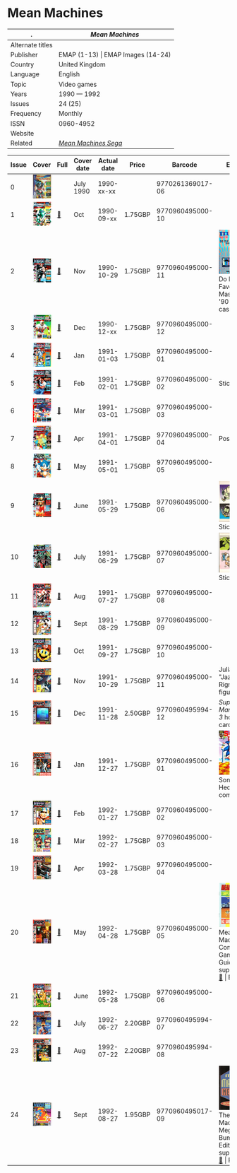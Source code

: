 # Mean Machines

. | _Mean Machines_
--- | ---
Alternate titles | 
Publisher | EMAP (1-13) &vert; EMAP Images (14-24)
Country | United Kingdom
Language | English
Topic | Video games
Years | 1990 &mdash; 1992
Issues | 24 (25)
Frequency | Monthly
ISSN | 0960-4952
Website | 
Related | _[Mean Machines Sega](Mean_Machines_Sega.md)_

Issue | Cover | Full | Cover date | Actual date | Price | Barcode | Extras
----- | ----- | ---- | ---------- | ----------- | ----- | ------- | ------
0|![0](mean/00.png)||July 1990|1990-xx-xx||9770261369017-06|
1|![1](mean/01.png)|[🔗][1]|Oct|1990-09-xx|1.75GBP|9770960495000-10|
2|![2](mean/02.png)|[🔗][2]|Nov|1990-10-29|1.75GBP|9770960495000-11|![2](mean/02e.png)<br>Do Me a Favour... Master Mix '90 audio cassette
3|![3](mean/03.png)|[🔗][3]|Dec|1990-12-xx|1.75GBP|9770960495000-12|
4|![4](mean/04.png)|[🔗][4]|Jan|1991-01-03|1.75GBP|9770960495000-01|
5|![5](mean/05.png)|[🔗][5]|Feb|1991-02-01|1.75GBP|9770960495000-02|Stickers
6|![6](mean/06.png)|[🔗][6]|Mar|1991-03-01|1.75GBP|9770960495000-03|
7|![7](mean/07.png)|[🔗][7]|Apr|1991-04-01|1.75GBP|9770960495000-04|Poster
8|![8](mean/08.png)|[🔗][8]|May|1991-05-01|1.75GBP|9770960495000-05|
9|![9](mean/09.png)|[🔗][9]|June|1991-05-29|1.75GBP|9770960495000-06|![9](mean/09e.png)<br>Stickers
10|![10](mean/10.png)|[🔗][10]|July|1991-06-29|1.75GBP|9770960495000-07|![10](mean/10e.png)<br>Stickers
11|![11](mean/11.png)|[🔗][11]|Aug|1991-07-27|1.75GBP|9770960495000-08|
12|![12](mean/12.png)|[🔗][12]|Sept|1991-08-29|1.75GBP|9770960495000-09|
13|![13](mean/13.png)|[🔗][13]|Oct|1991-09-27|1.75GBP|9770960495000-10|
14|![14](mean/14.png)|[🔗][14]|Nov|1991-10-29|1.75GBP|9770960495000-11|Julian "Jazza" Rignall figure
15|![15](mean/15.png)|[🔗][15]|Dec|1991-11-28|2.50GBP|9770960495994-12|_Super Mario Bros. 3_ hologram card
16|![16](mean/16.png)|[🔗][16]|Jan|1991-12-27|1.75GBP|9770960495000-01|![16](mean/16e.png)<br>Sonic the Hedgehog comic
17|![17](mean/17.png)|[🔗][17]|Feb|1992-01-27|1.75GBP|9770960495000-02|
18|![18](mean/18.png)|[🔗][18]|Mar|1992-02-27|1.75GBP|9770960495000-03|
19|![19](mean/19.png)|[🔗][19]|Apr|1992-03-28|1.75GBP|9770960495000-04|
20|![20](mean/20.png)|[🔗][20]|May|1992-04-28|1.75GBP|9770960495000-05|![20](mean/20e.png)<br>Mean Machines Complete Games Guide supplement [🔗][20e] &vert; Badge
21|![21](mean/21.png)|[🔗][21]|June|1992-05-28|1.75GBP|9770960495000-06|
22|![22](mean/22.png)|[🔗][22]|July|1992-06-27|2.20GBP|9770960495994-07|
23|![23](mean/23.png)|[🔗][23]|Aug|1992-07-22|2.20GBP|9770960495994-08|
24|![24](mean/24.png)|[🔗][24]|Sept|1992-08-27|1.95GBP|9770960495017-09|![24](mean/24e.png)<br>The Mean Machines Megamart Bumper Edition supplement [🔗][24e] &vert; Poster

[1]: https://archive.org/details/Mean_Machines_Issue_01_1990-10_EMAP_Images_GB
[2]: https://archive.org/details/Mean_Machines_Issue_02_1990-11_EMAP_Images_GB
[3]: https://archive.org/details/Mean_Machines_Issue_03_1990-12_EMAP_Images_GB
[4]: https://archive.org/details/Mean_Machines_Issue_04_1991-01_EMAP_Images_GB
[5]: https://archive.org/details/Mean_Machines_Issue_05_1991-02_EMAP_Images_GB
[6]: https://archive.org/details/Mean_Machines_Issue_06_1991-03_EMAP_Images_GB
[7]: https://archive.org/details/Mean_Machines_Issue_07_1991-04_EMAP_Images_GB
[8]: https://archive.org/details/Mean_Machines_Issue_08_1991-05_EMAP_Images_GB
[9]: https://archive.org/details/Mean_Machines_Issue_09_1991-06_EMAP_Images_GB
[10]: https://archive.org/details/Mean_Machines_Issue_10_1991-07_EMAP_Images_GB
[11]: https://archive.org/details/Mean_Machines_Issue_11_1991-08_EMAP_Images_GB
[12]: https://archive.org/details/Mean_Machines_Issue_12_1991-09_EMAP_Images_GB
[13]: https://archive.org/details/Mean_Machines_Issue_13_1991-10_EMAP_Images_GB
[14]: https://archive.org/details/Mean_Machines_Issue_14_1991-11_EMAP_Images_GB
[15]: https://archive.org/details/Mean_Machines_Issue_15_1991-12_EMAP_Images_GB
[16]: https://archive.org/details/Mean_Machines_Issue_16_1992-01_EMAP_Images_GB
[17]: https://archive.org/details/Mean_Machines_Issue_17_1992-02_EMAP_Images_GB
[18]: https://archive.org/details/Mean_Machines_Issue_18_1992-03_EMAP_Images_GB
[19]: https://archive.org/details/Mean_Machines_Issue_19_1992-04_EMAP_Images_GB
[20]: https://archive.org/details/Mean_Machines_Issue_20_1992-05_EMAP_Images_GB
[21]: https://archive.org/details/Mean_Machines_Issue_21_1992-06_EMAP_Images_GB
[22]: https://archive.org/details/Mean_Machines_Issue_22_1992-07_EMAP_Images_GB
[23]: https://archive.org/details/Mean_Machines_Issue_23_1992-08_EMAP_Images_GB
[24]: https://archive.org/details/Mean_Machines_Issue_24_1992-09_EMAP_Images_GB

[20e]: https://archive.org/details/Mean_Machines_Complete_Games_Guide_1992-05_EMAP_Images_GB_suppliment_issue_20
[24e]: https://archive.org/details/mean-machines-magazine-Megamart
